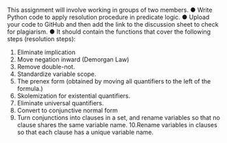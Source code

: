 This assignment will involve working in groups of two members.
● Write Python code to apply resolution procedure in predicate logic.
● Upload your code to GitHub and then add the link to the discussion sheet to
check for plagiarism.
● It should contain the functions that cover the following steps (resolution steps):
1. Eliminate implication
2. Move negation inward (Demorgan Law)
3. Remove double-not.
4. Standardize variable scope.
5. The prenex form (obtained by moving all quantifiers to the left of the
formula.)
6. Skolemization for existential quantifiers.
7. Eliminate universal quantifiers.
8. Convert to conjunctive normal form
9. Turn conjunctions into clauses in a set, and rename variables so that no
clause shares the same variable name.
10.Rename variables in clauses so that each clause has a unique variable
name.
